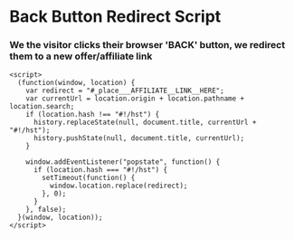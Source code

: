 # Back Button Redirect Script
### We the visitor clicks their browser 'BACK' button, we redirect them to a new offer/affiliate link

```
<script>
  (function(window, location) {
    var redirect = "#_place___AFFILIATE__LINK__HERE";
    var currentUrl = location.origin + location.pathname + location.search;
    if (location.hash !== "#!/hst") {
      history.replaceState(null, document.title, currentUrl + "#!/hst");
      history.pushState(null, document.title, currentUrl);
    }

    window.addEventListener("popstate", function() {
      if (location.hash === "#!/hst") {
        setTimeout(function() {
          window.location.replace(redirect);
        }, 0);
      }
    }, false);
  }(window, location));
</script>

```
